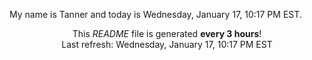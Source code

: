 My name is Tanner and today is Wednesday, January 17, 10:17 PM EST.

<p align="center">This <i>README</i> file is generated <b>every 3 hours</b>!</br>Last refresh: Wednesday, January 17, 10:17 PM EST<br /></p>
